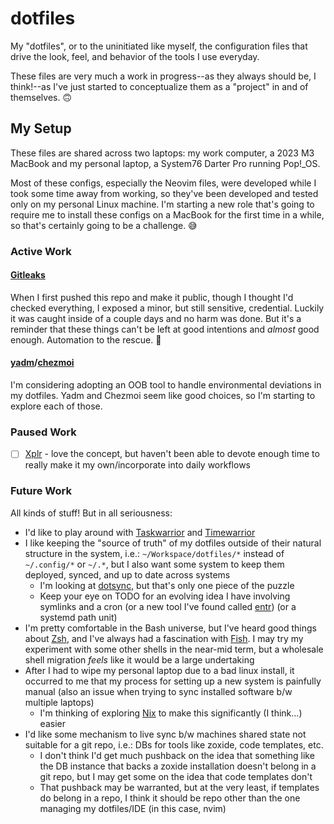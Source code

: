 # dotfiles

My "dotfiles", or to the uninitiated like myself, the configuration files that drive the look, feel, and behavior of the tools I use everyday.

These files are very much a work in progress--as they always should be, I think!--as I've just started to conceptualize them as a "project" in
and of themselves. 🙃

## My Setup

These files are shared across two laptops: my work computer, a 2023 M3 MacBook and my personal laptop, a System76 Darter Pro running Pop!_OS. 

Most of these configs, especially the Neovim files, were developed while I took some time away from working, so they've been developed and tested only on my personal Linux machine. I'm starting a new role that's going to require me to install these configs on a MacBook for the first time in a while, so that's certainly going to be a challenge. 😅

### Active Work

#### [Gitleaks](https://github.com/gitleaks/gitleaks-action)

When I first pushed this repo and make it public, though I thought I'd checked everything, I exposed a minor, but still sensitive, credential.
Luckily it was caught inside of a couple days and no harm was done. But it's a reminder that these things can't be left at good intentions and
*almost* good enough. Automation to the rescue. 🤖

#### [yadm](https://yadm.io)/[chezmoi](https://www.chezmoi.io/user-guide/command-overview)

I'm considering adopting an OOB tool to handle environmental deviations in my dotfiles. Yadm and Chezmoi seem like good choices, so I'm starting to explore each of those.

### Paused Work

- [ ] [Xplr](https://github.com/sayanarijit/xplr) - love the concept, but haven't been able to devote enough time to really make it my own/incorporate into daily workflows

### Future Work

All kinds of stuff! But in all seriousness:

* I'd like to play around with [Taskwarrior](https://github.com/GothenburgBitFactory/taskwarrior) and [Timewarrior](https://github.com/GothenburgBitFactory/timewarrior)
* I like keeping the "source of truth" of my dotfiles outside of their natural structure in the system, i.e.: `~/Workspace/dotfiles/*` instead of `~/.config/*` or `~/.*`, but I also want some system to keep them deployed, synced, and up to date across systems
  * I'm looking at [dotsync](https://github.com/dotphiles/dotsync), but that's only one piece of the puzzle
  * Keep your eye on TODO for an evolving idea I have involving symlinks and a cron (or a new tool I've found called [entr](https://github.com/eradman/entr)) (or a systemd path unit)
* I'm pretty comfortable in the Bash universe, but I've heard good things about [Zsh](https://www.zsh.org), and I've always had a fascination with [Fish](https://fishshell.com). I may try my experiment with some other shells in the near-mid term, but a wholesale shell migration *feels* like it would be a large undertaking
* After I had to wipe my personal laptop due to a bad linux install, it occurred to me that my process for setting up a new system is painfully manual (also an issue when trying to sync installed software b/w multiple laptops)
  * I'm thinking of exploring [Nix](https://github.com/NixOS/nix) to make this significantly (I think...) easier
* I'd like some mechanism to live sync b/w machines shared state not suitable for a git repo, i.e.: DBs for tools like zoxide, code templates, etc.
  * I don't think I'd get much pushback on the idea that something like the DB instance that backs a zoxide installation doesn't belong in a git repo, but I may get some on the idea that code templates don't 
  * That pushback may be warranted, but at the very least, if templates do belong in a repo, I think it should be repo other than the one managing my dotfiles/IDE (in this case, nvim)

